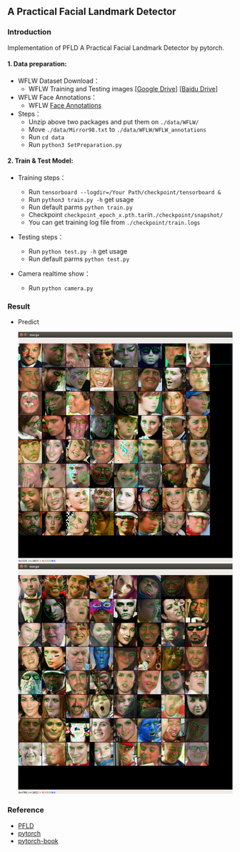 ## A Practical Facial Landmark Detector

### Introduction

Implementation of PFLD A Practical Facial Landmark Detector by pytorch.

#### 1. Data preparation:
- WFLW Dataset Download：
  - WFLW Training and Testing images [[Google Drive](https://drive.google.com/file/d/1hzBd48JIdWTJSsATBEB_eFVvPL1bx6UC/view?usp=sharing)] [[Baidu Drive](https://pan.baidu.com/s/1paoOpusuyafHY154lqXYrA)]
- WFLW Face Annotations：
  - WFLW [Face Annotations](https://wywu.github.io/projects/LAB/support/WFLW_annotations.tar.gz)
- Steps：
  - Unzip above two packages and put them on `./data/WFLW/`
  - Move `./data/Mirror98.txt` to `./data/WFLW/WFLW_annotations`
  - Run `cd data`
  - Run `python3 SetPreparation.py`
  
#### 2. Train & Test Model:
- Training steps：
  - Run `tensorboard --logdir=/Your Path/checkpoint/tensorboard &`
  - Run `python3 train.py -h` get usage
  - Run default parms `python train.py`
  - Checkpoint `checkpoint_epoch_x.pth.tar`in`./checkpoint/snapshot/`
  - You can get training log file from `./checkpoint/train.logs`
  
- Testing steps：
  - Run `python test.py -h` get usage
  - Run default parms `python test.py` 

- Camera realtime show：
  - Run `python camera.py` 
  
### Result
- Predict

  ![](./result/result1.png)
  ![](./result/result2.png)

### Reference
- [PFLD](https://arxiv.org/pdf/1902.10859.pdf)
- [pytorch](https://github.com/pytorch/pytorch)
- [pytorch-book](https://github.com/chenyuntc/pytorch-book)

